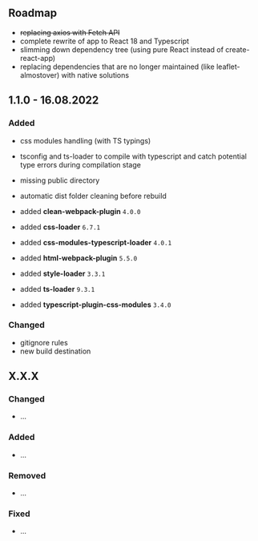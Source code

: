 ## Roadmap

* ~~replacing axios with Fetch API~~
* complete rewrite of app to React 18 and Typescript
* slimming down dependency tree (using pure React instead of create-react-app)
* replacing dependencies that are no longer maintained (like leaflet-almostover) with native solutions

## 1.1.0 - 16.08.2022

### Added

* css modules handling (with TS typings)
* tsconfig and ts-loader to compile with typescript and catch potential type errors during compilation stage
* missing public directory
* automatic dist folder cleaning before rebuild

* added __clean-webpack-plugin__ `4.0.0`
* added __css-loader__ `6.7.1`
* added __css-modules-typescript-loader__ `4.0.1`
* added __html-webpack-plugin__ `5.5.0`
* added __style-loader__ `3.3.1`
* added __ts-loader__ `9.3.1`
* added __typescript-plugin-css-modules__ `3.4.0`

### Changed

* gitignore rules
* new build destination

## X.X.X

### Changed

* ...

### Added

* ...

### Removed

* ...

### Fixed

* ...